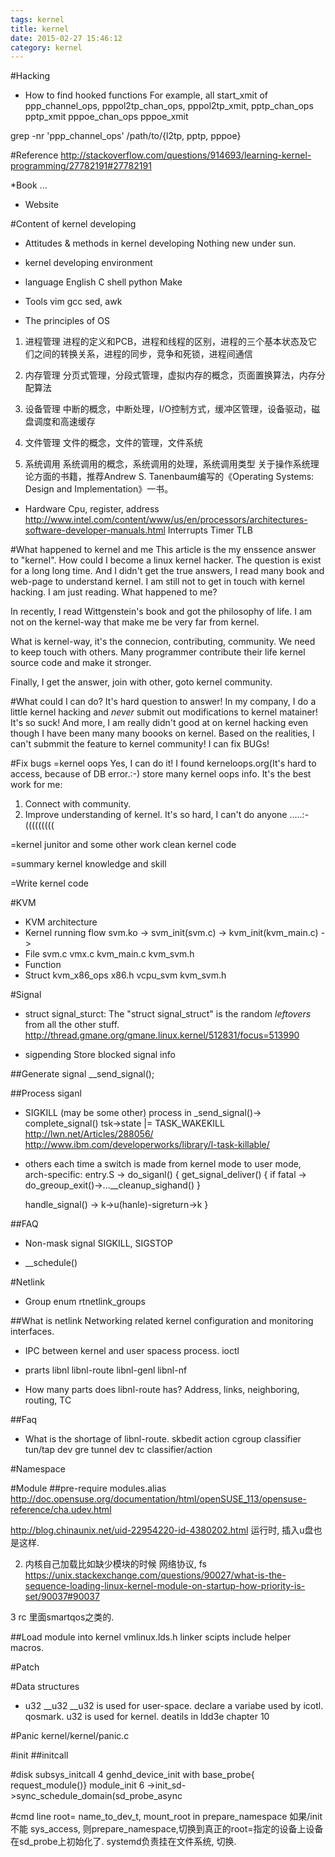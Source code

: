 ```yaml
---
tags: kernel
title: kernel
date: 2015-02-27 15:46:12
category: kernel
---
```

#Hacking
* How to find hooked functions
For example, all start_xmit of ppp_channel_ops, 
pppol2tp_chan_ops, pppol2tp_xmit,
pptp_chan_ops pptp_xmit
pppoe_chan_ops pppoe_xmit

grep -nr 'ppp_channel_ops' /path/to/{l2tp, pptp, pppoe}


#Reference
http://stackoverflow.com/questions/914693/learning-kernel-programming/27782191#27782191

*Book
...

* Website

#Content of kernel developing
* Attitudes & methods in kernel developing
	Nothing new under sun.

* kernel developing environment

* language
	English
	C
	shell
	python
	Make

* Tools
	vim
	gcc
	sed, awk

* The principles of OS
1. 进程管理
进程的定义和PCB，进程和线程的区别，进程的三个基本状态及它们之间的转换关系，进程的同步，竞争和死锁，进程间通信

2. 内存管理
分页式管理，分段式管理，虚拟内存的概念，页面置换算法，内存分配算法

3. 设备管理
中断的概念，中断处理，I/O控制方式，缓冲区管理，设备驱动，磁盘调度和高速缓存

4. 文件管理
文件的概念，文件的管理，文件系统

5. 系统调用
系统调用的概念，系统调用的处理，系统调用类型
关于操作系统理论方面的书籍，推荐Andrew S. Tanenbaum编写的《Operating Systems: Design and Implementation》一书。

* Hardware
Cpu, register, address
http://www.intel.com/content/www/us/en/processors/architectures-software-developer-manuals.html
Interrupts
Timer
TLB

#What happened to kernel and me
This article is the my enssence answer  to "kernel".
How could I become a linux kernel hacker. The question is exist for a long long time.
And I didn't get the true answers, I read many book and web-page to understand kernel.
I am still not to get in touch with kernel hacking. I am just reading.
What happened to me?

In recently, I read Wittgenstein's book and got the philosophy of life.
I am not on the kernel-way that make me be very far from kernel.

What is kernel-way, it's the connecion, contributing, community.
We need to keep touch with others. Many programmer contribute their life kernel source code 
and make it stronger.

Finally, I get the answer, join with other, goto kernel community.

#What could I can do?
It's hard question to answer!
In my company, I do a little kernel hacking and *never* submit out modifications to kernel matainer!
It's so suck!
And more, I am really didn't good at on kernel hacking even though I have been many many boooks on kernel.
Based on the realities, I can't submmit the feature to kernel community!
I can fix BUGs!

#Fix bugs
=kernel oops
Yes, I can do it! I found kerneloops.org(It's hard to access, because of DB error.:-) store many kernel oops info.
It's the best work for me:
1. Connect with community.
2. Improve understanding of kernel.
It's so hard, I can't do anyone .....:-(((((((((

=kernel junitor and some other work
clean kernel code

=summary kernel knowledge and skill


=Write kernel code

#KVM
* KVM architecture
* Kernel running flow
  svm.ko -> svm_init(svm.c) -> kvm_init(kvm_main.c) -> 
* File
  svm.c vmx.c kvm_main.c kvm_svm.h 
* Function  
* Struct
  kvm_x86_ops x86.h
  vcpu_svm    kvm_svm.h  
 

#Signal
* struct signal_sturct: 
The "struct signal_struct" is the random *leftovers* from all the other stuff.
http://thread.gmane.org/gmane.linux.kernel/512831/focus=513990

* sigpending
Store blocked signal info

##Generate signal
__send_signal();

##Process siganl
* SIGKILL (may be some other)
process in _send_signal()-> complete_signal() tsk->state |= TASK_WAKEKILL 
http://lwn.net/Articles/288056/
http://www.ibm.com/developerworks/library/l-task-killable/

* others
each time a switch is made from kernel mode to user mode, 
arch-specific: entry.S -> do_siganl()
{ 
	get_signal_deliver()
	{
		if fatal -> do_greoup_exit()->...__cleanup_sighand()
	}

	handle_signal() -> k->u(hanle)-sigreturn->k
}

##FAQ
* Non-mask signal
SIGKILL, SIGSTOP

* __schedule()

#Netlink
* Group
enum rtnetlink_groups

##What is netlink
Networking related kernel configuration and monitoring interfaces.
* IPC between kernel and user spacess process.
ioctl

* prarts
	libnl
	libnl-route
	libnl-genl
	libnl-nf

* How many parts does libnl-route has?
Address,  links, neighboring, routing, TC

##Faq
* What is the shortage of libnl-route.
    skbedit action
    cgroup classifier
    tun/tap dev 
    gre tunnel dev 
    tc classifier/action


#Namespace

#Module
##pre-require
modules.alias
http://doc.opensuse.org/documentation/html/openSUSE_113/opensuse-reference/cha.udev.html

http://blog.chinaunix.net/uid-22954220-id-4380202.html
运行时, 插入u盘也是这样.

2. 内核自己加载比如缺少模块的时候 网络协议, fs
https://unix.stackexchange.com/questions/90027/what-is-the-sequence-loading-linux-kernel-module-on-startup-how-priority-is-set/90037#90037

3 rc 里面smartqos之类的.

##Load module into kernel
vmlinux.lds.h linker scipts include helper macros.


#Patch

#Data structures
* u32 __u32
__u32 is used for user-space. declare a variabe used by icotl. qosmark.
u32 is used for kernel.
deatils in ldd3e chapter 10


#Panic
kernel/kernel/panic.c


#init
##initcall



#disk 
subsys_initcall 4 genhd_device_init with base_probe{ request_module()}
module_init 6 ->init_sd->sync_schedule_domain(sd_probe_async


#cmd line
root= name_to_dev_t, mount_root in prepare_namespace
如果/init不能 sys_access, 则prepare_namespace,切换到真正的root=指定的设备上设备在sd_probe上初始化了.
systemd负责挂在文件系统, 切换.



